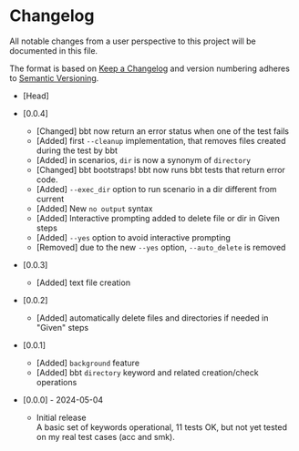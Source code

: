<!-- omit from toc -->
# Changelog

All notable changes from a user perspective to this project will be documented in this file.

The format is based on [Keep a Changelog](http://keepachangelog.com/en/1.1.0/)
and version numbering adheres to [Semantic Versioning](http://semver.org/spec/v2.0.0.html).

- [Head]

- [0.0.4]
  - [Changed] bbt now return an error status when one of the test fails
  - [Added]   first `--cleanup` implementation, that removes files created during the test by bbt
  - [Added]   in scenarios, `dir` is now a synonym of `directory`
  - [Changed] bbt bootstraps! bbt now runs bbt tests that return error code.
  - [Added]   `--exec_dir` option to run scenario in a dir different from current
  - [Added]   New `no output` syntax
  - [Added]   Interactive prompting added to delete file or dir in Given steps
  - [Added]   `--yes` option to avoid interactive prompting
  - [Removed] due to the new `--yes` option, `--auto_delete` is removed
  
- [0.0.3]
  - [Added] text file creation

- [0.0.2] 
  - [Added] automatically delete files and directories if needed in "Given" steps
    
- [0.0.1]
  - [Added] `background` feature
  - [Added] bbt `directory` keyword and related creation/check operations

- [0.0.0] - 2024-05-04
  - Initial release  
    A basic set of keywords operational, 11 tests OK, but not yet tested on my real test cases (acc and smk). 
